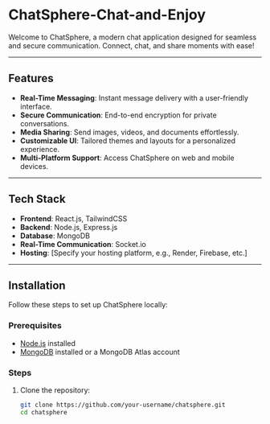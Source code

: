# ChatSphere-Chat-and-Enjoy
Welcome to ChatSphere, a modern chat application designed for seamless and secure communication. Connect, chat, and share moments with ease!




---

## Features

- **Real-Time Messaging**: Instant message delivery with a user-friendly interface.
- **Secure Communication**: End-to-end encryption for private conversations.
- **Media Sharing**: Send images, videos, and documents effortlessly.
- **Customizable UI**: Tailored themes and layouts for a personalized experience.
- **Multi-Platform Support**: Access ChatSphere on web and mobile devices.

---

## Tech Stack

- **Frontend**: React.js, TailwindCSS
- **Backend**: Node.js, Express.js
- **Database**: MongoDB
- **Real-Time Communication**: Socket.io
- **Hosting**: [Specify your hosting platform, e.g., Render, Firebase, etc.]

---

## Installation

Follow these steps to set up ChatSphere locally:

### Prerequisites

- [Node.js](https://nodejs.org/) installed
- [MongoDB](https://www.mongodb.com/) installed or a MongoDB Atlas account

### Steps

1. Clone the repository:
   ```bash
   git clone https://github.com/your-username/chatsphere.git
   cd chatsphere

